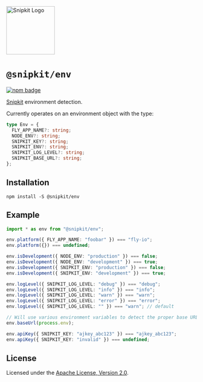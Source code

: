 <a href="https://snipkit.khulnasoft.com" target="_snipkit-home">
  <picture>
    <source media="(prefers-color-scheme: dark)" srcset="https://snipkit.khulnasoft.com/logo/snipkit-dark-lockup-voyage-horizontal.svg">
    <img src="https://snipkit.khulnasoft.com/logo/snipkit-light-lockup-voyage-horizontal.svg" alt="Snipkit Logo" height="128" width="auto">
  </picture>
</a>

# `@snipkit/env`

<p>
  <a href="https://www.npmjs.com/package/@snipkit/env">
    <picture>
      <source media="(prefers-color-scheme: dark)" srcset="https://img.shields.io/npm/v/%40snipkit%2Fenv?style=flat-square&label=%E2%9C%A6Aj&labelColor=000000&color=5C5866">
      <img alt="npm badge" src="https://img.shields.io/npm/v/%40snipkit%2Fenv?style=flat-square&label=%E2%9C%A6Aj&labelColor=ECE6F0&color=ECE6F0">
    </picture>
  </a>
</p>

[Snipkit][snipkit] environment detection.

Currently operates on an environment object with the type:

```ts
type Env = {
  FLY_APP_NAME?: string;
  NODE_ENV?: string;
  SNIPKIT_KEY?: string;
  SNIPKIT_ENV?: string;
  SNIPKIT_LOG_LEVEL?: string;
  SNIPKIT_BASE_URL?: string;
};
```

## Installation

```shell
npm install -S @snipkit/env
```

## Example

```ts
import * as env from "@snipkit/env";

env.platform({ FLY_APP_NAME: "foobar" }) === "fly-io";
env.platform({}) === undefined;

env.isDevelopment({ NODE_ENV: "production" }) === false;
env.isDevelopment({ NODE_ENV: "development" }) === true;
env.isDevelopment({ SNIPKIT_ENV: "production" }) === false;
env.isDevelopment({ SNIPKIT_ENV: "development" }) === true;

env.logLevel({ SNIPKIT_LOG_LEVEL: "debug" }) === "debug";
env.logLevel({ SNIPKIT_LOG_LEVEL: "info" }) === "info";
env.logLevel({ SNIPKIT_LOG_LEVEL: "warn" }) === "warn";
env.logLevel({ SNIPKIT_LOG_LEVEL: "error" }) === "error";
env.logLevel({ SNIPKIT_LOG_LEVEL: "" }) === "warn"; // default

// Will use various environment variables to detect the proper base URL
env.baseUrl(process.env);

env.apiKey({ SNIPKIT_KEY: "ajkey_abc123" }) === "ajkey_abc123";
env.apiKey({ SNIPKIT_KEY: "invalid" }) === undefined;
```

## License

Licensed under the [Apache License, Version 2.0][apache-license].

[snipkit]: https://snipkit.khulnasoft.com
[apache-license]: http://www.apache.org/licenses/LICENSE-2.0
